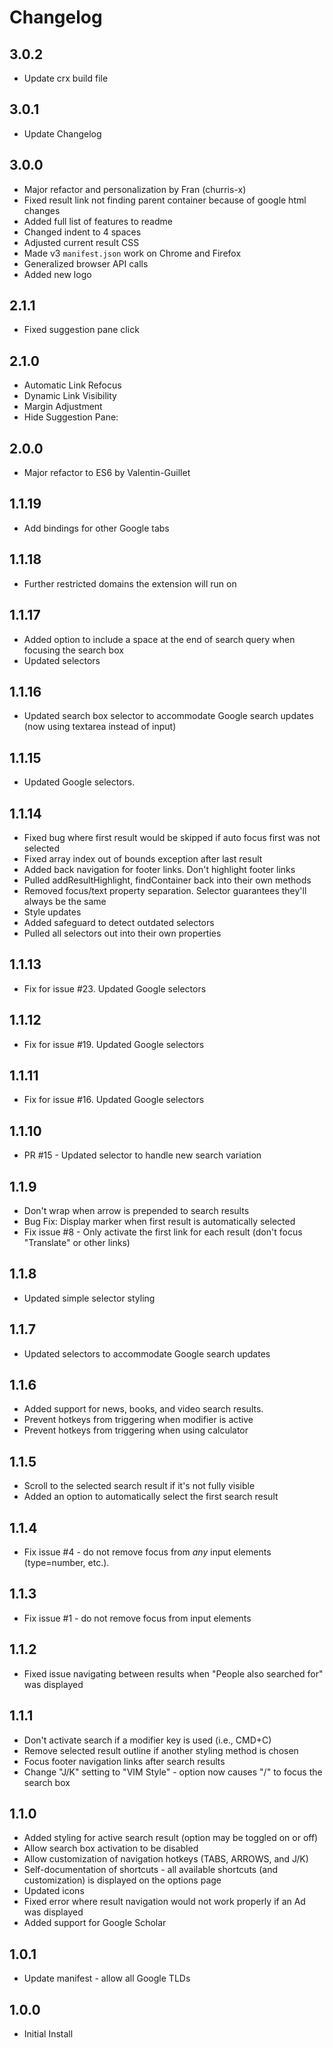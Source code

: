# Changelog

## 3.0.2
- Update crx build file

## 3.0.1
- Update Changelog

## 3.0.0
- Major refactor and personalization by Fran (churris-x)
- Fixed result link not finding parent container because of google html changes
- Added full list of features to readme
- Changed indent to 4 spaces
- Adjusted current result CSS
- Made v3 `manifest.json`  work on Chrome and Firefox
- Generalized browser API calls
- Added new logo

## 2.1.1
- Fixed suggestion pane click

## 2.1.0
- Automatic Link Refocus
- Dynamic Link Visibility
- Margin Adjustment
- Hide Suggestion Pane: 

## 2.0.0
- Major refactor to ES6 by Valentin-Guillet

## 1.1.19
- Add bindings for other Google tabs

## 1.1.18
- Further restricted domains the extension will run on

## 1.1.17
- Added option to include a space at the end of search query when focusing the search box
- Updated selectors

## 1.1.16
- Updated search box selector to accommodate Google search updates (now using textarea instead of input)

## 1.1.15
- Updated Google selectors.

## 1.1.14
- Fixed bug where first result would be skipped if auto focus first was not selected
- Fixed array index out of bounds exception after last result
- Added back navigation for footer links. Don't highlight footer links
- Pulled addResultHighlight, findContainer back into their own methods
- Removed focus/text property separation. Selector guarantees they'll always be the same
- Style updates
- Added safeguard to detect outdated selectors
- Pulled all selectors out into their own properties

## 1.1.13
- Fix for issue #23. Updated Google selectors

## 1.1.12
- Fix for issue #19. Updated Google selectors

## 1.1.11
- Fix for issue #16. Updated Google selectors

## 1.1.10
- PR #15 - Updated selector to handle new search variation

## 1.1.9
- Don't wrap when arrow is prepended to search results
- Bug Fix: Display marker when first result is automatically selected
- Fix issue #8 - Only activate the first link for each result (don't focus "Translate" or other links)

## 1.1.8
- Updated simple selector styling

## 1.1.7
- Updated selectors to accommodate Google search updates

## 1.1.6
- Added support for news, books, and video search results.
- Prevent hotkeys from triggering when modifier is active
- Prevent hotkeys from triggering when using calculator

## 1.1.5
- Scroll to the selected search result if it's not fully visible
- Added an option to automatically select the first search result

## 1.1.4
- Fix issue #4 - do not remove focus from *any* input elements (type=number, etc.).

## 1.1.3
- Fix issue #1 - do not remove focus from input elements

## 1.1.2
- Fixed issue navigating between results when "People also searched for" was displayed

## 1.1.1
- Don't activate search if a modifier key is used (i.e., CMD+C)
- Remove selected result outline if another styling method is chosen
- Focus footer navigation links after search results
- Change "J/K" setting to "VIM Style" - option now causes "/" to focus the search box

## 1.1.0
- Added styling for active search result (option may be toggled on or off)
- Allow search box activation to be disabled
- Allow customization of navigation hotkeys (TABS, ARROWS, and J/K)
- Self-documentation of shortcuts - all available shortcuts (and customization) is displayed on the options page
- Updated icons
- Fixed error where result navigation would not work properly if an Ad was displayed
- Added support for Google Scholar

## 1.0.1
- Update manifest - allow all Google TLDs

## 1.0.0
- Initial Install
